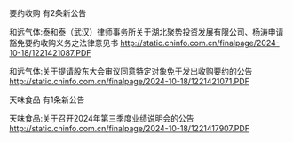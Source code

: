 要约收购 有2条新公告 

和远气体:泰和泰（武汉）律师事务所关于湖北聚势投资发展有限公司、杨涛申请豁免要约收购义务之法律意见书 http://static.cninfo.com.cn/finalpage/2024-10-18/1221421087.PDF 

和远气体:关于提请股东大会审议同意特定对象免于发出收购要约的公告 http://static.cninfo.com.cn/finalpage/2024-10-18/1221421071.PDF 

天味食品 有1条新公告 

天味食品:关于召开2024年第三季度业绩说明会的公告 http://static.cninfo.com.cn/finalpage/2024-10-18/1221417907.PDF 

